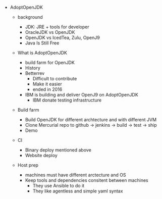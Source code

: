 
- AdoptOpenJDK
  - background
    - JDK: JRE + tools for developer
    - OracleJDK vs OpenJDK
    - OpenJDK vs IcedTea, Zulu, OpenJ9
    - Java Is Still Free
   - What is AdoptOpenJDK
     - build farm for OpenJDK
     - History
     - Betterrev
       - Difficult to contribute
       - Make it easier
       - ended in 2016
     - IBM is building and deliver OpenJ9 on AdoptOpenJDK
       - IBM donate testing infrastructure
     
   - Build farm
     - Build OpenJDK for different archtecture and with different JVM
     - Clone Mercurial repo to github -> jenkins -> build -> test -> ship
     - Demo
   - CI
     - Binary deploy mentioned above
     - Website deploy
   - Host prep
     - machines must have different arctecture and OS
     - Keep tools and dependencies consitent between machines
       - They use Ansible to do it
       - They like agentless and simple yaml syntax
       
     
